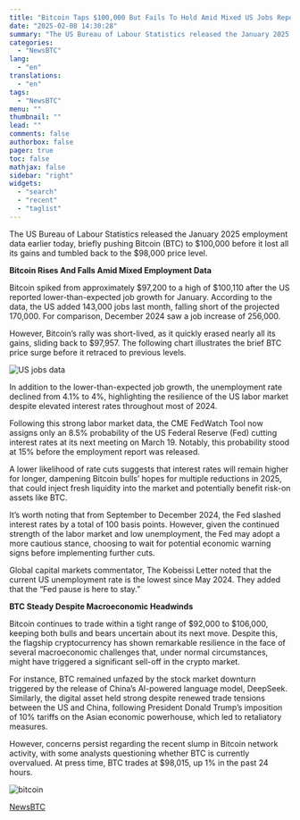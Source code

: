 ```yaml
---
title: "Bitcoin Taps $100,000 But Fails To Hold Amid Mixed US Jobs Report"
date: "2025-02-08 14:30:28"
summary: "The US Bureau of Labour Statistics released the January 2025 employment data earlier today, briefly pushing Bitcoin (BTC) to $100,000 before it lost all its gains and tumbled back to the $98,000 price level. Bitcoin Rises And Falls Amid Mixed Employment DataBitcoin spiked from approximately $97,200 to a high of..."
categories:
  - "NewsBTC"
lang:
  - "en"
translations:
  - "en"
tags:
  - "NewsBTC"
menu: ""
thumbnail: ""
lead: ""
comments: false
authorbox: false
pager: true
toc: false
mathjax: false
sidebar: "right"
widgets:
  - "search"
  - "recent"
  - "taglist"
---
```


The US Bureau of Labour Statistics released the January 2025 employment data earlier today, briefly pushing Bitcoin (BTC) to $100,000 before it lost all its gains and tumbled back to the $98,000 price level.

**Bitcoin Rises And Falls Amid Mixed Employment Data**

Bitcoin spiked from approximately $97,200 to a high of $100,110 after the US reported lower-than-expected job growth for January. According to the data, the US added 143,000 jobs last month, falling short of the projected 170,000. For comparison, December 2024 saw a job increase of 256,000.

However, Bitcoin’s rally was short-lived, as it quickly erased nearly all its gains, sliding back to $97,957. The following chart illustrates the brief BTC price surge before it retraced to previous levels.

![US jobs data](https://s3.tradingview.com/news/image/newsbtc:aafccba6e094b-309a31c5ed2595e2fa98532349081f49-resized.jpeg)

In addition to the lower-than-expected job growth, the unemployment rate declined from 4.1% to 4%, highlighting the resilience of the US labor market despite elevated interest rates throughout most of 2024.

Following this strong labor market data, the CME FedWatch Tool now assigns only an 8.5% probability of the US Federal Reserve (Fed) cutting interest rates at its next meeting on March 19. Notably, this probability stood at 15% before the employment report was released.

A lower likelihood of rate cuts suggests that interest rates will remain higher for longer, dampening Bitcoin bulls’ hopes for multiple reductions in 2025, that could inject fresh liquidity into the market and potentially benefit risk-on assets like BTC.

It’s worth noting that from September to December 2024, the Fed slashed interest rates by a total of 100 basis points. However, given the continued strength of the labor market and low unemployment, the Fed may adopt a more cautious stance, choosing to wait for potential economic warning signs before implementing further cuts.

Global capital markets commentator, The Kobeissi Letter noted that the current US unemployment rate is the lowest since May 2024. They added that the “Fed pause is here to stay.”

**BTC Steady Despite Macroeconomic Headwinds**

Bitcoin continues to trade within a tight range of $92,000 to $106,000, keeping both bulls and bears uncertain about its next move. Despite this, the flagship cryptocurrency has shown remarkable resilience in the face of several macroeconomic challenges that, under normal circumstances, might have triggered a significant sell-off in the crypto market.

For instance, BTC remained unfazed by the stock market downturn triggered by the release of China’s AI-powered language model, DeepSeek. Similarly, the digital asset held strong despite renewed trade tensions between the US and China, following President Donald Trump’s imposition of 10% tariffs on the Asian economic powerhouse, which led to retaliatory measures.

However, concerns persist regarding the recent slump in Bitcoin network activity, with some analysts questioning whether BTC is currently overvalued. At press time, BTC trades at $98,015, up 1% in the past 24 hours.

![bitcoin](https://s3.tradingview.com/news/image/newsbtc:aafccba6e094b-ce86ec8e2022a6039f60e5760ad1ee67-resized.jpeg)

[NewsBTC](https://www.tradingview.com/news/newsbtc:aafccba6e094b:0-bitcoin-taps-100-000-but-fails-to-hold-amid-mixed-us-jobs-report/)
